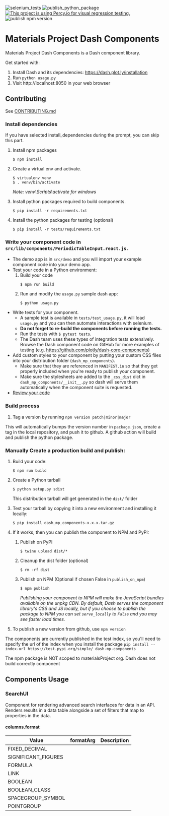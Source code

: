 ![selenium_tests](https://github.com/materialsproject/dash-mp-components/workflows/selenium_tests/badge.svg)
![publish_python_package](https://github.com/materialsproject/dash-mp-components/workflows/publish_python_package/badge.svg)
[![This project is using Percy.io for visual regression testing.](https://percy.io/static/images/percy-badge.svg)](https://percy.io/matproj/dash-mp-components)
![publish npm version](https://img.shields.io/npm/v/dash_mp_components?style=plastic)

# Materials Project Dash Components

Materials Project Dash Components is a Dash component library.

Get started with:

1. Install Dash and its dependencies: https://dash.plot.ly/installation
2. Run `python usage.py`
3. Visit http://localhost:8050 in your web browser

## Contributing

See [CONTRIBUTING.md](./CONTRIBUTING.md)

### Install dependencies

If you have selected install_dependencies during the prompt, you can skip this part.

1. Install npm packages
    ```
    $ npm install
    ```
2. Create a virtual env and activate.

    ```
    $ virtualenv venv
    $ . venv/bin/activate
    ```

    _Note: venv\Scripts\activate for windows_

3. Install python packages required to build components.
    ```
    $ pip install -r requirements.txt
    ```
4. Install the python packages for testing (optional)
    ```
    $ pip install -r tests/requirements.txt
    ```

### Write your component code in `src/lib/components/PeriodicTableInput.react.js`.

-   The demo app is in `src/demo` and you will import your example component code into your demo app.
-   Test your code in a Python environment:
    1. Build your code
        ```
        $ npm run build
        ```
    2. Run and modify the `usage.py` sample dash app:
        ```
        $ python usage.py
        ```
-   Write tests for your component.
    -   A sample test is available in `tests/test_usage.py`, it will load `usage.py` and you can then automate interactions with selenium.
    -   **Do not forget to re-build the components before running the tests.**
    -   Run the tests with `$ pytest tests`.
    -   The Dash team uses these types of integration tests extensively. Browse the Dash component code on GitHub for more examples of testing (e.g. https://github.com/plotly/dash-core-components)
-   Add custom styles to your component by putting your custom CSS files into your distribution folder (`dash_mp_components`).
    -   Make sure that they are referenced in `MANIFEST.in` so that they get properly included when you're ready to publish your component.
    -   Make sure the stylesheets are added to the `_css_dist` dict in `dash_mp_components/__init__.py` so dash will serve them automatically when the component suite is requested.
-   [Review your code](./review_checklist.md)

### Build process

1. Tag a version by running `npm version patch|minor|major`

This will automatically bumps the version number in `package.json`, create a tag in the local
repository, and push it to github. A github action will build and publish the python package.

### Manually Create a production build and publish:

1. Build your code:
    ```
    $ npm run build
    ```
2. Create a Python tarball

    ```
    $ python setup.py sdist
    ```

    This distribution tarball will get generated in the `dist/` folder

3. Test your tarball by copying it into a new environment and installing it locally:

    ```
    $ pip install dash_mp_components-x.x.x.tar.gz
    ```

4. If it works, then you can publish the component to NPM and PyPI:

    1. Publish on PyPI
        ```
        $ twine upload dist/*
        ```
    2. Cleanup the dist folder (optional)
        ```
        $ rm -rf dist
        ```
    3. Publish on NPM (Optional if chosen False in `publish_on_npm`)
        ```
        $ npm publish
        ```
        _Publishing your component to NPM will make the JavaScript bundles available on the unpkg CDN. By default, Dash serves the component library's CSS and JS locally, but if you choose to publish the package to NPM you can set `serve_locally` to `False` and you may see faster load times._

5. To publish a new version from github, use `npm version`

The components are currently published in the test index, so you'll need to specify the url of
the index when you install the package
`pip install --index-url https://test.pypi.org/simple/ dash-mp-components`

The npm package is NOT scoped to materialsProject org.
Dash does not build correctly component

## Components Usage

### SearchUI

Component for rendering advanced search interfaces for data in an API. Renders results in a data table alongside a set of filters that map to properties in the data.

#### columns.format

| Value               | formatArg | Description |
| ------------------- | --------- | ----------- |
| FIXED_DECIMAL       |
| SIGNIFICANT_FIGURES |
| FORMULA             |
| LINK                |
| BOOLEAN             |
| BOOLEAN_CLASS       |
| SPACEGROUP_SYMBOL   |
| POINTGROUP          |
